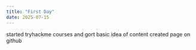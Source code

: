 ```yaml
---
title: "First Day"
date: 2025-07-15
---
```


started tryhackme courses and gort basic idea of content
created page on github
